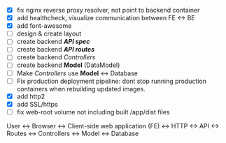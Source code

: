 - [x] fix nginx reverse proxy resolver, not point to backend container
- [x] add healthcheck, visualize communication between FE <-> BE
- [x] add font-awesome
- [ ] design & create layout
- [ ] create backend ***API spec***
- [ ] create backend ***API routes***
- [ ] create backend *Controllers*
- [ ] create backend **Model** (DataModel)
- [ ] Make *Controllers* use **Model** <-> Database
- [ ] Fix production deployment pipeline: dont stop running production containers when rebuilding updated images.
- [x] add http2
- [x] add SSL/https
- [ ] fix web-root volume not including built /app/dist files

User <-> Browser <-> Client-side web application (FE) <-> HTTP <-> API <-> Routes <-> Controllers <-> Model <-> Database
